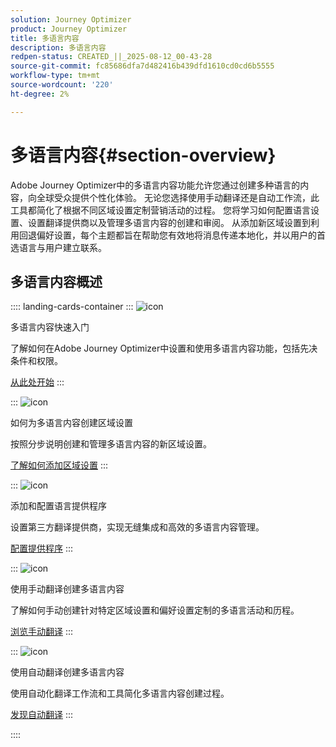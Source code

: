 ```yaml
---
solution: Journey Optimizer
product: Journey Optimizer
title: 多语言内容
description: 多语言内容
redpen-status: CREATED_||_2025-08-12_00-43-28
source-git-commit: fc85686dfa7d482416b439dfd1610cd0cd6b5555
workflow-type: tm+mt
source-wordcount: '220'
ht-degree: 2%

---
```



# 多语言内容{#section-overview}

Adobe Journey Optimizer中的多语言内容功能允许您通过创建多种语言的内容，向全球受众提供个性化体验。 无论您选择使用手动翻译还是自动工作流，此工具都简化了根据不同区域设置定制营销活动的过程。 您将学习如何配置语言设置、设置翻译提供商以及管理多语言内容的创建和审阅。 从添加新区域设置到利用回退偏好设置，每个主题都旨在帮助您有效地将消息传递本地化，并以用户的首选语言与用户建立联系。

## 多语言内容概述

:::: landing-cards-container
:::
![icon](https://cdn.experienceleague.adobe.com/icons/circle-play.svg)

多语言内容快速入门

了解如何在Adobe Journey Optimizer中设置和使用多语言内容功能，包括先决条件和权限。

[从此处开始](../using/content-management/multilingual-gs.md)
:::

:::
![icon](https://cdn.experienceleague.adobe.com/icons/list-check.svg)

如何为多语言内容创建区域设置

按照分步说明创建和管理多语言内容的新区域设置。

[了解如何添加区域设置](../using/content-management/multilingual-locale.md)
:::

:::
![icon](https://cdn.experienceleague.adobe.com/icons/gear.svg)

添加和配置语言提供程序

设置第三方翻译提供商，实现无缝集成和高效的多语言内容管理。

[配置提供程序](../using/content-management/multilingual-provider.md)
:::

:::
![icon](https://cdn.experienceleague.adobe.com/icons/bullseye.svg)

使用手动翻译创建多语言内容

了解如何手动创建针对特定区域设置和偏好设置定制的多语言活动和历程。

[浏览手动翻译](../using/content-management/multilingual-manual.md)
:::

:::
![icon](https://cdn.experienceleague.adobe.com/icons/puzzle-piece.svg)

使用自动翻译创建多语言内容

使用自动化翻译工作流和工具简化多语言内容创建过程。

[发现自动翻译](../using/content-management/multilingual-automated.md)
:::

::::

